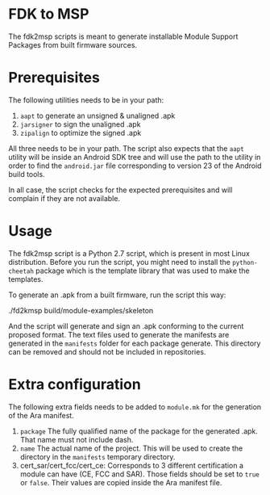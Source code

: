 # FDK to MSP

The fdk2msp scripts is meant to generate installable Module Support Packages
from built firmware sources.

# Prerequisites

The following utilities needs to be in your path:

1. `aapt` to generate an unsigned & unaligned .apk
2. `jarsigner` to sign the unaligned .apk
3. `zipalign` to optimize the signed .apk

All three needs to be in your path. The script also expects that the `aapt` utility will be inside an Android SDK tree and will use the path to the utility in order to find the `android.jar` file corresponding to version 23 of the Android build tools. 

In all case, the script checks for the expected prerequisites and will complain if they are not available.

# Usage

The fdk2msp script is a Python 2.7 script, which is present in most Linux
distribution. Before you run the script, you might need to install the
`python-cheetah` package which is the template library that was used to make
the templates.

To generate an .apk from a built firmware, run the script this way:

./fd2kmsp build/module-examples/skeleton

And the script will generate and sign an .apk conforming to the current proposed
format. The text files used to generate the manifests are generated in the
`manifests` folder for each package generate. This directory can be removed and 
should not be included in repositories.

# Extra configuration

The following extra fields needs to be added to `module.mk` for the generation
of the Ara manifest.

1. `package` The fully qualified name of the package for the generated .apk. That name must not include dash.
2. `name` The actual name of the project. This will be used to create the directory in the `manifests` temporary directory.  
3. cert_sar/cert_fcc/cert_ce: Corresponds to 3 different certification a module can have (CE, FCC and SAR). Those fields should be set to `true` or `false`. Their values are copied inside the Ara manifest file.
